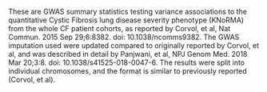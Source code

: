 These are GWAS summary statistics testing variance associations to the quantitative Cystic Fibrosis lung disease severity phenotype (KNoRMA) from the whole CF patient cohorts, as reported by Corvol, et al, Nat Commun. 2015 Sep 29;6:8382. doi: 10.1038/ncomms9382.
The GWAS imputation used were updated compared to originally reported by Corvol, et al, and was described in detail by Panjwani, et al, NPJ Genom Med. 2018 Mar 20;3:8. doi: 10.1038/s41525-018-0047-6.
The results were split into individual chromosomes, and the format is similar to previously reported (Corvol, et al).
